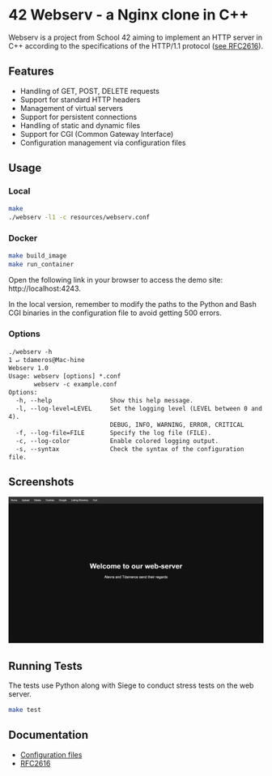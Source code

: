 # 42 Webserv - a Nginx clone in C++

Webserv is a project from School 42 aiming to implement an HTTP server in C++
according to the specifications of the HTTP/1.1
protocol ([see RFC2616](docs/rfc2616.pdf)).

## Features

- Handling of GET, POST, DELETE requests
- Support for standard HTTP headers
- Management of virtual servers
- Support for persistent connections
- Handling of static and dynamic files
- Support for CGI (Common Gateway Interface)
- Configuration management via configuration files

## Usage

### Local

```bash
make
./webserv -l1 -c resources/webserv.conf
```

### Docker

```bash
make build_image
make run_container
```

Open the following link in your browser to access the demo
site: http://localhost:4243.

In the local version, remember to modify the paths to the Python and Bash CGI
binaries in the configuration file to avoid getting 500 errors.

### Options

```
./webserv -h                                                                                                                                            1 ↵ tdameros@Mac-hine
Webserv 1.0
Usage: webserv [options] *.conf
       webserv -c example.conf
Options:
  -h, --help                Show this help message.
  -l, --log-level=LEVEL     Set the logging level (LEVEL between 0 and 4).
                            DEBUG, INFO, WARNING, ERROR, CRITICAL
  -f, --log-file=FILE       Specify the log file (FILE).
  -c, --log-color           Enable colored logging output.
  -s, --syntax              Check the syntax of the configuration file.
```

## Screenshots

![example](resources/example.png)

## Running Tests

The tests use Python along with Siege to conduct stress tests on the web server.

```bash
make test
```

## Documentation

- [Configuration files](docs/config_file.md)
- [RFC2616](docs/rfc2616.pdf)
